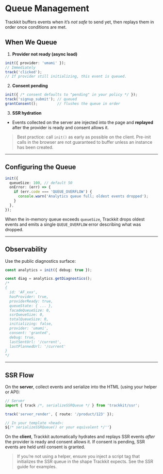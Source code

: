 # Queue Management

Trackkit buffers events when it’s *not safe* to send yet, then replays them in order once conditions are met.

## When We Queue

1) **Provider not ready (async load)**
```ts
init({ provider: 'umami' });
// Immediately
track('clicked');
// If provider still initializing, this event is queued.
```

2. **Consent pending**

```ts
init({ /* consent defaults to "pending" in your policy */ });
track('signup_submit'); // queued
grantConsent();         // flushes the queue in order
```

3. **SSR hydration**

* Events collected on the server are injected into the page and **replayed** after the provider is ready and consent allows it.

> Best practice: call `init()` as early as possible on the client. Pre-init calls in the browser are not guaranteed to buffer unless an instance has been created.

---

## Configuring the Queue

```ts
init({
  queueSize: 100, // default 50
  onError: (err) => {
    if (err.code === 'QUEUE_OVERFLOW') {
      console.warn('Analytics queue full; oldest events dropped');
    }
  },
});
```

When the in-memory queue exceeds `queueSize`, Trackkit drops oldest events and emits a single `QUEUE_OVERFLOW` error describing what was dropped.

---

## Observability

Use the public diagnostics surface:

```ts
const analytics = init({ debug: true });

const diag = analytics.getDiagnostics();
/*
{
  id: 'AF_xxx',
  hasProvider: true,
  providerReady: true,
  queueState: { ... },
  facadeQueueSize: 0,
  ssrQueueSize: 0,
  totalQueueSize: 0,
  initializing: false,
  provider: 'umami',
  consent: 'granted',
  debug: true,
  lastSentUrl: '/current',
  lastPlannedUrl: '/current'
}
*/
```

---

## SSR Flow

On the **server**, collect events and serialize into the HTML (using your helper or API):

```ts
// Server
import { track /*, serializeSSRQueue */ } from 'trackkit/ssr';

track('server_render', { route: '/product/123' });

// In your template <head>:
${/* serializeSSRQueue() or your equivalent */''}
```

On the **client**, Trackkit automatically hydrates and replays SSR events *after* the provider is ready and consent allows it. If consent is pending, SSR events are held until consent is granted.

> If you’re not using a helper, ensure you inject a script tag that initializes the SSR queue in the shape Trackkit expects. See the SSR guide for examples.
